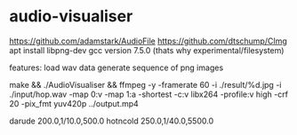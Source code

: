 # audio-visualiser
https://github.com/adamstark/AudioFile
https://github.com/dtschump/CImg
apt install libpng-dev
gcc version 7.5.0 (thats why experimental/filesystem)

features:
load wav data
generate sequence of png images

make && ./AudioVisualiser && ffmpeg -y -framerate 60 -i ./result/%d.jpg -i ./input/hop.wav -map 0:v -map 1:a -shortest -c:v libx264 -profile:v high -crf 20 -pix_fmt yuv420p ../output.mp4

darude 200.0,1/10.0,500.0
hotncold 250.0,1/40.0,5500.0
